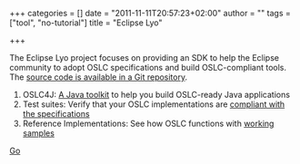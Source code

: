 +++
categories = []
date = "2011-11-11T20:57:23+02:00"
author = ""
tags = ["tool", "no-tutorial"]
title = "Eclipse Lyo"

+++

The Eclipse Lyo project focuses on providing an SDK to help the Eclipse community to adopt OSLC specifications and build OSLC-compliant tools. The [source code is available in a Git repository](http://git.eclipse.org/c/?q=lyo).

1. OSLC4J: [A Java toolkit](http://wiki.eclipse.org/Lyo/LyoOSLC4J) to help you build OSLC-ready Java applications
2. Test suites: Verify that your OSLC implementations are [compliant with the specifications](http://wiki.eclipse.org/Lyo/LyoTestSuite)
3. Reference Implementations: See how OSLC functions with [working samples](http://wiki.eclipse.org/Lyo/BuildRIO)

[Go](http://eclipse.org/lyo/)
